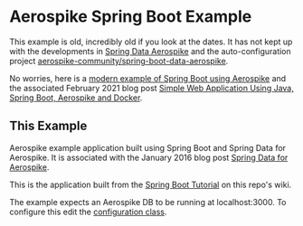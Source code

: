 # Aerospike Spring Boot Example
This example is old, incredibly old if you look at the dates. It has not kept up with the developments in [Spring Data Aerospike](https://github.com/aerospike-community/spring-data-aerospike) and the auto-configuration project [aerospike-community/spring-boot-data-aerospike](https://github.com/aerospike-community/spring-boot-data-aerospike).

No worries, here is a [modern example of Spring Boot using Aerospike](https://github.com/aerospike-examples/simple-springboot-aerospike-demo) and the associated February 2021 blog post [Simple Web Application Using Java, Spring Boot, Aerospike and Docker](https://medium.com/aerospike-developer-blog/simple-web-application-using-java-spring-boot-aerospike-database-and-docker-ad13795e0089?source=friends_link&sk=43d747f5f55e527248125eeb18748d92).


## This Example
Aerospike example application built using Spring Boot and Spring Data for Aerospike. It is associated with the January 2016 blog post [Spring Data for Aerospike](https://www.aerospike.com/blog/spring-data-for-aerospike/).

This is the application built from the [Spring Boot Tutorial](https://github.com/aerospike-examples/spring-boot-example/wiki/Setup) on this repo's wiki.

The example expects an Aerospike DB to be running at localhost:3000. To configure this edit the [configuration class](https://github.com/aerospike-examples/spring-boot-example/blob/master/src/main/java/com/aerospike/spring/boot/example/configuration/RepositoryConfiguration.java#L23).
